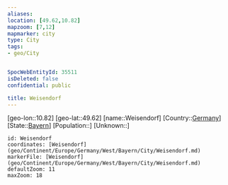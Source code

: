 ```yaml
---
aliases: 
location: [49.62,10.82]
mapzoom: [7,12] 
mapmarker: city 
type: City
tags:
- geo/City


SpocWebEntityId: 35511
isDeleted: false
confidential: public

title: Weisendorf
---
```

[geo-lon::10.82]
[geo-lat::49.62]
[name::Weisendorf]
[Country::[Germany](geo/Continent/Europe/Germany.md)]
[State::[Bayern](geo/Continent/Europe/Germany/West/Bayern.md)]
[Population::]
[Unknown::]


```leaflet
id: Weisendorf
coordinates: [Weisendorf](geo/Continent/Europe/Germany/West/Bayern/City/Weisendorf.md)
markerFile: [Weisendorf](geo/Continent/Europe/Germany/West/Bayern/City/Weisendorf.md)
defaultZoom: 11 
maxZoom: 18
```


